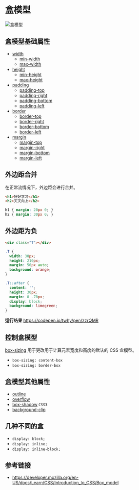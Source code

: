 # 盒模型

![盒模型](https://mdn.mozillademos.org/files/13647/box-model-standard-small.png)

## 盒模型基础属性

* [width](https://developer.mozilla.org/en-US/docs/Web/CSS/width)
  - [min-width](https://developer.mozilla.org/en-US/docs/Web/CSS/min-width)
  - [max-width](https://developer.mozilla.org/en-US/docs/Web/CSS/max-width)
* [height](https://developer.mozilla.org/en-US/docs/Web/CSS/height)
  - [min-height](https://developer.mozilla.org/en-US/docs/Web/CSS/min-height)
  - [max-height](https://developer.mozilla.org/en-US/docs/Web/CSS/max-height)
* [padding](https://developer.mozilla.org/en-US/docs/Web/CSS/padding)
  - [padding-top](https://developer.mozilla.org/en-US/docs/Web/CSS/padding-top)
  - [padding-right](https://developer.mozilla.org/en-US/docs/Web/CSS/padding-right)
  - [padding-bottom](https://developer.mozilla.org/en-US/docs/Web/CSS/padding-bottom)
  - [padding-left](https://developer.mozilla.org/en-US/docs/Web/CSS/padding-left)
* [border](https://developer.mozilla.org/en-US/docs/Web/CSS/border)
  - [border-top](https://developer.mozilla.org/en-US/docs/Web/CSS/border-top)
  - [border-right](https://developer.mozilla.org/en-US/docs/Web/CSS/border-right)
  - [border-bottom](https://developer.mozilla.org/en-US/docs/Web/CSS/border-bottom)
  - [border-left](https://developer.mozilla.org/en-US/docs/Web/CSS/border-left)
* [margin](https://developer.mozilla.org/en-US/docs/Web/CSS/margin)
  - [margin-top](https://developer.mozilla.org/en-US/docs/Web/CSS/margin-top)
  - [margin-right](https://developer.mozilla.org/en-US/docs/Web/CSS/margin-right)
  - [margin-bottom](https://developer.mozilla.org/en-US/docs/Web/CSS/margin-bottom)
  - [margin-left](https://developer.mozilla.org/en-US/docs/Web/CSS/margin-left)
  
## 外边距合并
在正常流情况下，外边距会进行合并。
```html
<h1>好好学习</h1>
<h2>天天向上</h2>
```
```css
h1 { margin: 20px 0; }
h2 { margin: 30px 0; }
```

## 外边距为负
```html
<div class="T"></div>
```
```css
.T {
  width: 30px;
  height: 210px;
  margin: 50px auto;
  background: orange;
}

.T::after {
  content: '';
  height: 30px;
  margin: 0 -70px;
  display: block;
  background: limegreen;
}
```
**运行结果** https://codepen.io/twhy/pen/zzrQMR
   
## 控制盒模型
[box-sizing](https://developer.mozilla.org/en-US/docs/Web/CSS/box-sizing) 用于更改用于计算元素宽度和高度的默认的 CSS 盒模型。
* `box-sizing: content-box`
* `box-sizing: border-box`

## 盒模型其他属性
* [outline](https://developer.mozilla.org/en-US/docs/Web/CSS/outline)
* [overflow](https://developer.mozilla.org/en-US/docs/Web/CSS/overflow)
* [box-shadow](https://developer.mozilla.org/en-US/docs/Web/CSS/box-shadow) `CSS3`
* [background-clip](https://developer.mozilla.org/en-US/docs/Web/CSS/background-clip)

## 几种不同的盒
* `display: block;`
* `display: inline;`
* `display: inline-block;`

## 参考链接
* https://developer.mozilla.org/en-US/docs/Learn/CSS/Introduction_to_CSS/Box_model
